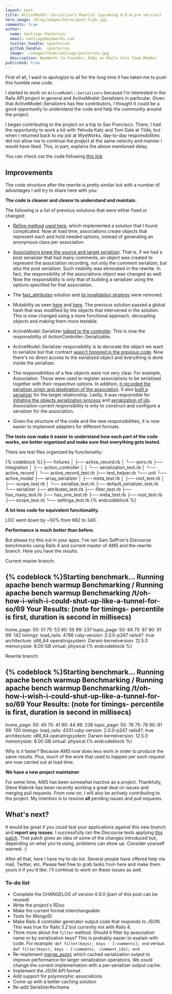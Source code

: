 ```yaml
---
layout: post
title: ActiveModel::Serializers Rewrite (upcoming 0.9.0.pre version)
hero_image: /blog/images/heros/post-high.jpg
comments: true
author:
  name: Santiago Pastorino
  email: santiago@wyeworks.com
  twitter_handle: spastorino
  github_handle:  spastorino
  image:  /images/team/santiago-pastorino.jpg
  description: WyeWorks Co-Founder, Ruby on Rails Core Team Member
published: true
---
```


First of all, I want to apologize to all for the long time it has taken me to push this humble new code. 

I started to work on `ActiveModel::Serializers` because I'm interested in the Rails API project in general and ActiveModel::Serializers in particular. Given that ActiveModel::Serializers has few contributors, I thought it could be a good opportunity to understand the code and help the community around the project.

<!--more-->

I began contributing to the project on a trip to San Francisco. There, I had the opportunity to work a bit with Yehuda Katz and Tom Dale at Tilde, but when I returned back to my job at WyeWorks, day-to-day responsibilities did not allow me to continue the project at the same velocity and manner I would have liked. This, in part, explains the above mentioned delay.

You can check out the code following [this link](https://github.com/rails-api/active_model_serializers/compare/919bb3840107...c65d387705ec)

## Improvements

The code structure after the rewrite is pretty similar but with a number of advantages I will try to share here with you:

**The code is cleaner and clearer to understand and maintain.**

The following is a list of previous solutions that were either fixed or changed:

- [Refine method](https://github.com/rails-api/active_model_serializers/blob/731528e1/lib/active_model/serializer/associations.rb#L7-29) [used here](https://github.com/rails-api/active_model_serializers/blob/731528e1/lib/active_model/serializer.rb#L128), which implemented a solution that I found complicated. Now at load time, associations create objects that represent each and hold needed options, instead of generating an anonymous class per association.

- [Associations knew the source and target serializer](https://github.com/rails-api/active_model_serializers/blob/731528e1/lib/active_model/serializer/associations.rb#L49-56). That is, if we had a post serializer that had many comments, an object was created to represent the association recording, not only the comment serializer, but also the post serializer. Such visibility was eliminated in the rewrite. In fact, the responsibility of the associations object was changed as well. Now the responsibility is only that of building a serializer using the options specified for that association.

- The [fast_attributes](https://github.com/rails-api/active_model_serializers/blob/731528e1/lib/active_model/serializer.rb#L453-467) solution and [its invalidation strategy](https://github.com/rails-api/active_model_serializers/blob/731528e1/lib/active_model/serializer.rb#L105-111) were removed.

- Mutability as seen [here](https://github.com/rails-api/active_model_serializers/blob/731528e1/lib/active_model/serializer.rb#L395) and [here](https://github.com/rails-api/active_model_serializers/blob/731528e1/lib/active_model/serializer.rb#L418). The previous solution passed a global hash that was modified by the objects that intervened in the solution. This is now changed using a more functional approach, decoupling objects and making them more testable.

- ActiveModel::Serializer [talked to the controller](https://github.com/rails-api/active_model_serializers/blob/731528e1/lib/active_model/serializer.rb#L260-287).
This is now the responsibility of ActionController::Serializable.

- ActiveModel::Serializer responsibility is to decorate the object we want to serialize but that contract [wasn't honored in the previous code](https://github.com/rails-api/active_model_serializers/blob/731528e1/lib/active_model/serializer/associations.rb#L137). Now there's no direct access to the serialized object and everything is done inside the serializer.

- The responsibilities of a few objects were not very clear. 
For example, Association.
Those were used to register associations to be serialized together with their respective options. In addition, [it recorded the serializer origin and destination of the association](https://github.com/rails-api/active_model_serializers/blob/731528e1/lib/active_model/serializer/associations.rb#L49-56). It also [built a serializer](https://github.com/rails-api/active_model_serializers/blob/731528e1/lib/active_model/serializer/associations.rb#L92-100) for the target relationship. Lastly, it was responsible for [initiating the objects serialization process](https://github.com/rails-api/active_model_serializers/blob/731528e1/lib/active_model/serializer/associations.rb#L122-126) and [serialization of ids](https://github.com/rails-api/active_model_serializers/blob/731528e1/lib/active_model/serializer/associations.rb#L134-143). Association current responsibility is only to construct and configure a serializer for the association.

- Given the structure of the code and the new responsibilities, it is now easier to implement adapters for different formats.


**The tests now make it easier to understand how each part of the code works, are better organized and make sure that everything gets tested.**

There are test files organized by functionality:

{% codeblock %}├── fixtures
│   ├── active_record.rb
│   └── poro.rb
├── integration
│   ├── action_controller
│   │   └── serialization_test.rb
│   └── active_record
│       └── active_record_test.rb
├── test_helper.rb
└── unit
    └── active_model
        ├── array_serializer
        │   ├── meta_test.rb
        │   ├── root_test.rb
        │   ├── scope_test.rb
        │   └── serialize_test.rb
        ├── default_serializer_test.rb
        └── serializer
            ├── attributes_test.rb
            ├── filter_test.rb
            ├── has_many_test.rb
            ├── has_one_test.rb
            ├── meta_test.rb
            ├── root_test.rb
            ├── scope_test.rb
            └── settings_test.rb
{% endcodeblock %}

**A lot less code for equivalent functionality.**

LOC went down by ~50% from 682 to 340.

**Performance is much better than before.**

But please try this out in your apps. I've ran Sam Saffron's Discourse benchmarks using Rails 4 and current master of AMS and the rewrite branch. Here you have the results.

Current master branch:

{% codeblock %}Starting benchmark...
Running apache bench warmup
Benchmarking /
Running apache bench warmup
Benchmarking /t/oh-how-i-wish-i-could-shut-up-like-a-tunnel-for-so/69
Your Results: (note for timings- percentile is first, duration is second in millisecs)
---
home_page:
 50: 51
 75: 53
 90: 55
 99: 237
topic_page:
 50: 84
 75: 87
 90: 91
 99: 142
timings:
 load_rails: 4786
ruby-version: 2.0.0-p247
rails4?: true
architecture: x86_64
operatingsystem: Darwin
kernelversion: 12.5.0
memorysize: 8.00 GB
virtual: physical
{% endcodeblock %}

Rewrite branch:

{% codeblock %}Starting benchmark...
Running apache bench warmup
Benchmarking /
Running apache bench warmup
Benchmarking /t/oh-how-i-wish-i-could-shut-up-like-a-tunnel-for-so/69
Your Results: (note for timings- percentile is first, duration is second in millisecs)
---
home_page:
 50: 40
 75: 41
 90: 44
 99: 236
topic_page:
 50: 76
 75: 78
 90: 81
 99: 130
timings:
 load_rails: 4331
ruby-version: 2.0.0-p247
rails4?: true
architecture: x86_64
operatingsystem: Darwin
kernelversion: 12.5.0
memorysize: 8.00 GB
virtual: physical
{% endcodeblock %}

Why is it faster? Because AMS now does less work in order to produce the same results. Plus, much of the work that used to happen per each request are now carried out at load time.

**We have a new project maintainer**

For some time, AMS has been somewhat inactive as a project. Thankfully, Steve Klabnik has been recently working a great deal on issues and merging pull requests. From now on, I will also be actively contributing to the project. My intention is to resolve **all** pending issues and pull requests.

## What's next?

It would be great if you could test your applications against this new branch and **report any issues**. I successfully ran the Discourse tests applying [this patch](https://gist.github.com/spastorino/6991672). That patch gives an idea of some of the changes introduced but, depending on what you're using, problems can show up. Consider yourself warned. :)

After all that, here I have my to-do list. Several people have offered help via mail, Twitter, etc. Please feel free to grab tasks from here and make them yours it if you'd like. I'll continue to work on these issues as well.

### To-do list

- Complete the CHANGELOG of version 0.9.0 (part of this post can be reused)
- Write the project's RDoc
- Make the current format interchangeable
- Tests for MongoID
- Make Rails 4 controller generator output code that responds to JSON. This was true for Rails 3.2 but currently not with Rails 4.
- Think more about the `filter` method. Should it filter by association name or by serialization keys? This is probably easier to explain with code. For example: `def filter(keys); keys - [:comments]; end` versus `def filter(keys); keys - [:comments, :comment_ids]; end`.
- Re-implement [merge_assoc](https://github.com/rails-api/active_model_serializers/blob/731528e1/lib/active_model/serializer.rb#L430-449) which cached serialization output to improve performance for larger serialization operations. We could change the current implementation with a per-serializer output cache.
- Implement the JSON API format
- Add support for polymorphic associations
- Come up with a better caching solution
- Re-add Serializer#schema
